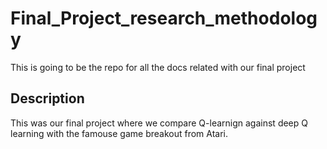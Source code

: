 # Final_Project_research_methodology
This is going to be the repo for all the docs related with our final project

## Description 

This was our final project where we compare Q-learnign against deep Q learning with the famouse game breakout from Atari.
